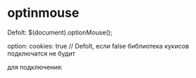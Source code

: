 # optinmouse

Defolt: $(document).optionMouse();

option: cookies: true // Defolt, если false  библиотека кукисов подключатся не будит

для подключения: <script src="optionmouse.min.js"></script>
